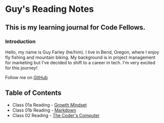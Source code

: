 # Guy's Reading Notes

## This is my learning journal for Code Fellows.

### Introduction
Hello, my name is Guy Farley (he/him). I live in Bend, Oregon, where I enjoy fly fishing and mountain biking. My background is in project management for marketing but I've decided to shift to a career in tech. I'm very excited for this journey!

Follow me on [GitHub](https://github.com/GuyFarley)

## Table of Contents

* Class 01a Reading - [Growth Mindset](class01a.md)
* Class 01b Reading - [Markdown](class01b.md)
* Class 02 Reading - [The Coder's Computer](class02.md)
